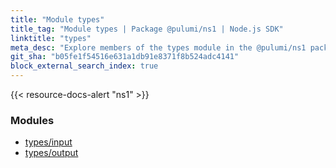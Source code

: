 ```yaml
---
title: "Module types"
title_tag: "Module types | Package @pulumi/ns1 | Node.js SDK"
linktitle: "types"
meta_desc: "Explore members of the types module in the @pulumi/ns1 package."
git_sha: "b05fe1f54516e631a1db91e8371f8b524adc4141"
block_external_search_index: true
---
```


<!-- WARNING: this page was generated by a tool. Do not edit it by hand. -->
<!-- To change it, please see https://github.com/pulumi/docs/tree/master/tools/tscdocgen. -->

{{< resource-docs-alert "ns1" >}}


<h3>Modules</h3>
<ul class="api">
    <li><a href="input/"><span class="symbol module"></span>types/input</a></li>
    <li><a href="output/"><span class="symbol module"></span>types/output</a></li>
</ul>








